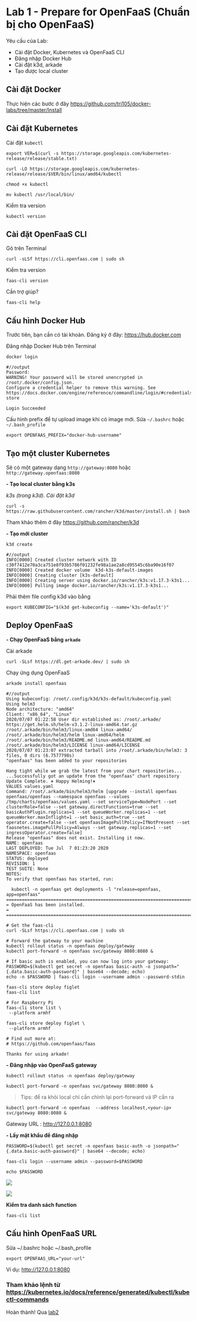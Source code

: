 # Lab 1 - Prepare for OpenFaaS (Chuẩn bị cho OpenFaaS)

Yêu cầu của Lab:
- Cài đặt Docker, Kubernetes và OpenFaaS CLI
- Đăng nhập Docker Hub
- Cài đặt k3d, arkade
- Tạo được local cluster


## Cài đặt Docker

Thực hiện các bước ở đây https://github.com/tri105/docker-labs/tree/master/Install

## Cài đặt Kubernetes

Cài đặt `kubectl`

```
export VER=$(curl -s https://storage.googleapis.com/kubernetes-release/release/stable.txt)

curl -LO https://storage.googleapis.com/kubernetes-release/release/$VER/bin/linux/amd64/kubectl

chmod +x kubectl

mv kubectl /usr/local/bin/
```

Kiểm tra version

```
kubectl version
```

## Cài đặt OpenFaaS CLI

Gõ trên Terminal

```
curl -sLSf https://cli.openfaas.com | sudo sh
```

Kiểm tra version

```
faas-cli version
```

Cần trợ giúp?

```
faas-cli help
```

## Cấu hình Docker Hub

Trước tiên, bạn cần có tài khoản. Đăng ký ở đây: https://hub.docker.com

Đăng nhập Docker Hub trên Terminal

```
docker login

#//output
Password: 
WARNING! Your password will be stored unencrypted in /root/.docker/config.json.
Configure a credential helper to remove this warning. See
https://docs.docker.com/engine/reference/commandline/login/#credentials-store

Login Succeeded
```

Cấu hình prefix để tự upload image khi có image mới. Sửa `~/.bashrc` hoặc `~/.bash_profile`

```
export OPENFAAS_PREFIX="docker-hub-username"
```

## Tạo một cluster Kubernetes

Sẽ có một gateway dạng `http://gateway:8080` hoặc `http://gateway.openfaas:8080`

**- Tạo local cluster bằng k3s**

*k3s (trong k3d). Cài đặt k3d*

```
curl -s https://raw.githubusercontent.com/rancher/k3d/master/install.sh | bash
```

Tham khảo thêm ở đây https://github.com/rancher/k3d


**- Tạo mới cluster**

```
k3d create

#//output
INFO[0000] Created cluster network with ID c30f7412e70a3ca751e8f93b5786f01232fe98a1ae2a8cd95545c6ba90e16f07 
INFO[0000] Created docker volume  k3d-k3s-default-images 
INFO[0000] Creating cluster [k3s-default]               
INFO[0000] Creating server using docker.io/rancher/k3s:v1.17.3-k3s1... 
INFO[0000] Pulling image docker.io/rancher/k3s:v1.17.3-k3s1... 
```

Phải thêm file config k3d vào bằng

```
export KUBECONFIG="$(k3d get-kubeconfig --name='k3s-default')"
```

## Deploy OpenFaaS

**- Chạy OpenFaaS bằng `arkade`**

Cài arkade

```
curl -SLsf https://dl.get-arkade.dev/ | sudo sh
```

Chạy ứng dụng OpenFaaS

```
arkade install openfaas

#//output
Using kubeconfig: /root/.config/k3d/k3s-default/kubeconfig.yaml
Using helm3
Node architecture: "amd64"
Client: "x86_64", "Linux"
2020/07/07 01:22:58 User dir established as: /root/.arkade/
https://get.helm.sh/helm-v3.1.2-linux-amd64.tar.gz
/root/.arkade/bin/helm3/linux-amd64 linux-amd64/
/root/.arkade/bin/helm3/helm linux-amd64/helm
/root/.arkade/bin/helm3/README.md linux-amd64/README.md
/root/.arkade/bin/helm3/LICENSE linux-amd64/LICENSE
2020/07/07 01:23:07 extracted tarball into /root/.arkade/bin/helm3: 3 files, 0 dirs (6.7577798s)
"openfaas" has been added to your repositories

Hang tight while we grab the latest from your chart repositories...
...Successfully got an update from the "openfaas" chart repository
Update Complete. ⎈ Happy Helming!⎈ 
VALUES values.yaml
Command: /root/.arkade/bin/helm3/helm [upgrade --install openfaas openfaas/openfaas --namespace openfaas --values /tmp/charts/openfaas/values.yaml --set serviceType=NodePort --set clusterRole=false --set gateway.directFunctions=true --set basicAuthPlugin.replicas=1 --set queueWorker.replicas=1 --set queueWorker.maxInflight=1 --set basic_auth=true --set operator.create=false --set openfaasImagePullPolicy=IfNotPresent --set faasnetes.imagePullPolicy=Always --set gateway.replicas=1 --set ingressOperator.create=false]
Release "openfaas" does not exist. Installing it now.
NAME: openfaas
LAST DEPLOYED: Tue Jul  7 01:23:20 2020
NAMESPACE: openfaas
STATUS: deployed
REVISION: 1
TEST SUITE: None
NOTES:
To verify that openfaas has started, run:

  kubectl -n openfaas get deployments -l "release=openfaas, app=openfaas"
=======================================================================
= OpenFaaS has been installed.                                        =
=======================================================================

# Get the faas-cli
curl -SLsf https://cli.openfaas.com | sudo sh

# Forward the gateway to your machine
kubectl rollout status -n openfaas deploy/gateway
kubectl port-forward -n openfaas svc/gateway 8080:8080 &

# If basic auth is enabled, you can now log into your gateway:
PASSWORD=$(kubectl get secret -n openfaas basic-auth -o jsonpath="{.data.basic-auth-password}" | base64 --decode; echo)
echo -n $PASSWORD | faas-cli login --username admin --password-stdin

faas-cli store deploy figlet
faas-cli list

# For Raspberry Pi
faas-cli store list \
 --platform armhf

faas-cli store deploy figlet \
 --platform armhf

# Find out more at:
# https://github.com/openfaas/faas

Thanks for using arkade!
```

**- Đăng nhập vào OpenFaaS gateway**

```
kubectl rollout status -n openfaas deploy/gateway

kubectl port-forward -n openfaas svc/gateway 8080:8080 &
```

> Tips: để ra khỏi local chỉ cần chỉnh lại port-forward và IP cần ra

```
kubectl port-forward -n openfaas  --address localhost,<your-ip> svc/gateway 8080:8080 &
```

Gateway URL : http://127.0.0.1:8080

**- Lấy mật khẩu để đăng nhập**

```
PASSWORD=$(kubectl get secret -n openfaas basic-auth -o jsonpath="{.data.basic-auth-password}" | base64 --decode; echo)

faas-cli login --username admin --password=$PASSWORD

echo $PASSWORD
```

![](../screenshot/login-openfaas-1.png)

![](../screenshot/login-openfaas-2.png)

**Kiểm tra danh sách function**

```
faas-cli list
```

## Cấu hình OpenFaaS URL

Sửa ~/.bashrc hoặc ~/.bash_profile

```
export OPENFAAS_URL="your-url"
```

Ví dụ: http://127.0.0.1:8080

### Tham khảo lệnh từ https://kubernetes.io/docs/reference/generated/kubectl/kubectl-commands

Hoàn thành! Qua [lab2](../Lab2/)